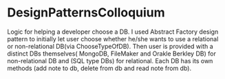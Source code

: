 # DesignPatternsColloquium
Logic for helping a developer choose a DB. I used Abstract Factory design pattern to initially let user choose whether he/she wants to use a relational or non-relational DB(via ChooseTypeOfDB). Then user is provided with a distinct DBs themselves( MongoDB, FileMaker and Orakle Berkley DB) for non-relational DB and (SQL type DBs) for relational. Each DB has its own methods (add note to db, delete from db and read note from db).
